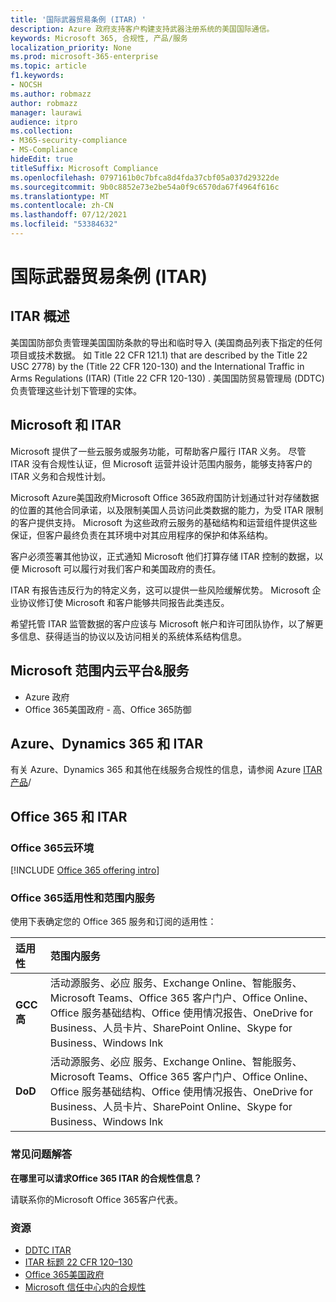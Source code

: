 ```yaml
---
title: '国际武器贸易条例 (ITAR) '
description: Azure 政府支持客户构建支持武器注册系统的美国国际通信。
keywords: Microsoft 365, 合规性, 产品/服务
localization_priority: None
ms.prod: microsoft-365-enterprise
ms.topic: article
f1.keywords:
- NOCSH
ms.author: robmazz
author: robmazz
manager: laurawi
audience: itpro
ms.collection:
- M365-security-compliance
- MS-Compliance
hideEdit: true
titleSuffix: Microsoft Compliance
ms.openlocfilehash: 0797161b0c7bfca8d4fda37cbf05a037d29322de
ms.sourcegitcommit: 9b0c8852e73e2be54a0f9c6570da67f4964f616c
ms.translationtype: MT
ms.contentlocale: zh-CN
ms.lasthandoff: 07/12/2021
ms.locfileid: "53384632"
---
```

# <a name="international-traffic-in-arms-regulations-itar"></a>国际武器贸易条例 (ITAR) 

## <a name="itar-overview"></a>ITAR 概述

美国国防部负责管理美国国防条款的导出和临时导入 (美国商品列表下指定的任何项目或技术数据。 如 Title 22 CFR 121.1) that are described by the Title 22 USC 2778) by the (Title 22 CFR 120-130) and the International Traffic in Arms Regulations (ITAR)  (Title 22 CFR 120-130) . 美国国防贸易管理局 (DDTC) 负责管理这些计划下管理的实体。

## <a name="microsoft-and-itar"></a>Microsoft 和 ITAR

Microsoft 提供了一些云服务或服务功能，可帮助客户履行 ITAR 义务。 尽管 ITAR 没有合规性认证，但 Microsoft 运营并设计范围内服务，能够支持客户的 ITAR 义务和合规性计划。  
  
Microsoft Azure美国政府Microsoft Office 365政府国防计划通过针对存储数据的位置的其他合同承诺，以及限制美国人员访问此类数据的能力，为受 ITAR 限制的客户提供支持。 Microsoft 为这些政府云服务的基础结构和运营组件提供这些保证，但客户最终负责在其环境中对其应用程序的保护和体系结构。  
  
客户必须签署其他协议，正式通知 Microsoft 他们打算存储 ITAR 控制的数据，以便 Microsoft 可以履行对我们客户和美国政府的责任。  
  
ITAR 有报告违反行为的特定义务，这可以提供一些风险缓解优势。 Microsoft 企业协议修订使 Microsoft 和客户能够共同报告此类违反。  
  
希望托管 ITAR 监管数据的客户应该与 Microsoft 帐户和许可团队协作，以了解更多信息、获得适当的协议以及访问相关的系统体系结构信息。

## <a name="microsoft-in-scope-cloud-platforms--services"></a>Microsoft 范围内云平台&服务

- Azure 政府
- Office 365美国政府 - 高、Office 365防御

## <a name="azure-dynamics-365-and-itar"></a>Azure、Dynamics 365 和 ITAR

有关 Azure、Dynamics 365 和其他在线服务合规性的信息，请参阅 Azure [ITAR 产品](/azure/compliance/offerings/offering-itar)/

## <a name="office-365-and-itar"></a>Office 365 和 ITAR

### <a name="office-365-cloud-environments"></a>Office 365云环境

[!INCLUDE [Office 365 offering intro](../includes/o365-offering-introduction.md)]

### <a name="office-365-applicability-and-in-scope-services"></a>Office 365适用性和范围内服务

使用下表确定您的 Office 365 服务和订阅的适用性：

| **适用性** | **范围内服务** |
|:------------------|:----------------------|
| **GCC 高** | 活动源服务、必应 服务、Exchange Online、智能服务、Microsoft Teams、Office 365 客户门户、Office Online、Office 服务基础结构、Office 使用情况报告、OneDrive for Business、人员卡片、SharePoint Online、Skype for Business、Windows Ink |
| **DoD** | 活动源服务、必应 服务、Exchange Online、智能服务、Microsoft Teams、Office 365 客户门户、Office Online、Office 服务基础结构、Office 使用情况报告、OneDrive for Business、人员卡片、SharePoint Online、Skype for Business、Windows Ink |

### <a name="frequently-asked-questions"></a>常见问题解答

**在哪里可以请求Office 365 ITAR 的合规性信息？**

请联系你的Microsoft Office 365客户代表。

### <a name="resources"></a>资源

- [DDTC ITAR](https://www.pmddtc.state.gov/?id=ddtc_kb_article_page&sys_id=24d528fddbfc930044f9ff621f961987)
- [ITAR 标题 22 CFR 120–130](https://aka.ms/itar)
- [Office 365美国政府](https://products.office.com/government/office-365-web-services-for-government)
- [Microsoft 信任中心内的合规性](https://www.microsoft.com/trust-center/compliance/compliance-overview)

